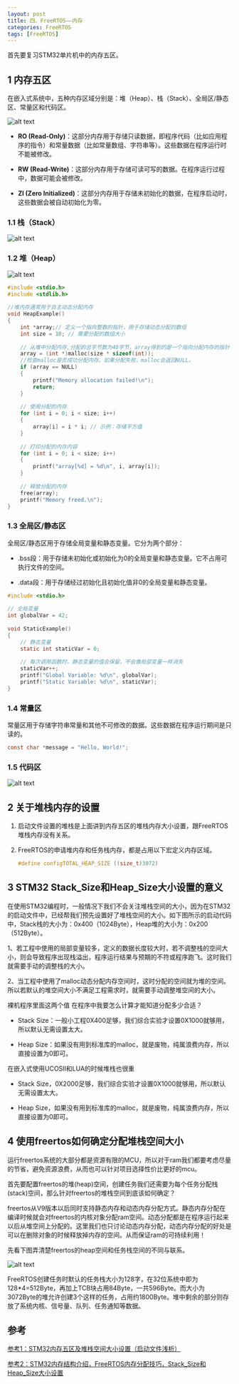 ```yaml
---
layout: post
title: 四、FreeRTOS——内存
categories: FreeRTOS
tags: [FreeRTOS]
---
```


首先要复习STM32单片机中的内存五区。


## 1 内存五区

在嵌入式系统中，五种内存区域分别是：堆（Heap）、栈（Stack）、全局区/静态区、常量区和代码区。

![alt text](image.png)

- **RO (Read-Only)**：这部分内存用于存储只读数据，即程序代码（比如应用程序的指令）和常量数据（比如常量数组、字符串等）。这些数据在程序运行时不能被修改。

- **RW (Read-Write)**：这部分内存用于存储可读可写的数据。在程序运行过程中，数据可能会被修改。

- **ZI (Zero Initialized)**：这部分内存用于存储未初始化的数据，在程序启动时，这些数据会被自动初始化为零。

### 1.1 栈（Stack）

![alt text](image-1.png)

### 1.2 堆（Heap）

![alt text](image-2.png)

```c
#include <stdio.h>
#include <stdlib.h>
 
//堆内存通常用于自主动态分配内存
void HeapExample() 
{
    int *array;// 定义一个指向整数的指针，用于存储动态分配的数组
    int size = 10; // 需要分配的数组大小
 
    // 从堆中分配内存,分配的总字节数为40字节，array得到的是一个指向分配内存的指针
    array = (int *)malloc(size * sizeof(int));
    //检查malloc是否成功分配内存。如果分配失败，malloc会返回NULL。
    if (array == NULL) 
    {
        printf("Memory allocation failed!\n");
        return;
    }
 
    // 使用分配的内存
    for (int i = 0; i < size; i++) 
    {
        array[i] = i * i; // 示例：存储平方值
    }
 
    // 打印分配的内存内容
    for (int i = 0; i < size; i++) 
    {
        printf("array[%d] = %d\n", i, array[i]);
    }
 
    // 释放分配的内存
    free(array);
    printf("Memory freed.\n");
}
```

### 1.3 全局区/静态区

全局区/静态区用于存储全局变量和静态变量。它分为两个部分：

- .bss段：用于存储未初始化或初始化为0的全局变量和静态变量。它不占用可执行文件的空间。

- .data段：用于存储经过初始化且初始化值非0的全局变量和静态变量。

```c
#include <stdio.h>
 
// 全局变量
int globalVar = 42;
 
void StaticExample() 
{
    // 静态变量
    static int staticVar = 0;
 
    // 每次调用函数时，静态变量的值会保留，不会像局部变量一样消失
    staticVar++;
    printf("Global Variable: %d\n", globalVar);
    printf("Static Variable: %d\n", staticVar);
}
```

### 1.4 常量区

常量区用于存储字符串常量和其他不可修改的数据。这些数据在程序运行期间是只读的。

```c
const char *message = "Hello, World!";
```

### 1.5 代码区

![alt text](image-3.png)

## 2 关于堆栈内存的设置

1. 启动文件设置的堆栈是上面讲到内存五区的堆栈内存大小设置，跟FreeRTOS堆栈内存没有关系。

2. FreeRTOS的申请堆内存和任务栈内存，都是占用以下宏定义内存区域。

    ```c
    #define configTOTAL_HEAP_SIZE ((size_t)3072)
    ```

## 3 STM32 Stack_Size和Heap_Size大小设置的意义

在使用STM32编程时，一般情况下我们不会关注堆栈空间的大小，因为在STM32的启动文件中，已经帮我们预先设置好了堆栈空间的大小。如下图所示的启动代码中，Stack栈的大小为：0x400（1024Byte），Heap堆的大小为：0x200（512Byte）。

1、若工程中使用的局部变量较多，定义的数据长度较大时，若不调整栈的空间大小，则会导致程序出现栈溢出，程序运行结果与预期的不符或程序跑飞。这时我们就需要手动的调整栈的大小。

2、当工程中使用了malloc动态分配内存空间时，这时分配的空间就为堆的空间。所以若默认的堆空间大小不满足工程需求时，就需要手动调整堆空间的大小。

裸机程序里面这两个值 在程序中我要怎么计算才能知道分配多少合适？

- Stack Size：一般小工程0X400足够，我们综合实验才设置0X1000就够用，所以默认无需设置太大。

- Heap Size：如果没有用到标准库的malloc，就是废物，纯属浪费内存，所以直接设置为0即可。

在嵌入式使用UCOSII和LUA的时候堆栈也很重

- Stack Size，0X2000足够，我们综合实验才设置0X1000就够用，所以默认无需设置太大。

- Heap Size，如果没有用到标准库的malloc，就是废物，纯属浪费内存，所以直接设置为0即可。

## 4 使用freertos如何确定分配堆栈空间大小

运行freertos系统的大部分都是资源有限的MCU，所以对于ram我们都要考虑尽量的节省，避免资源浪费，从而也可以针对项目选择性价比更好的mcu。

首先要配置freertos的堆(heap)空间，创建任务我们还需要为每个任务分配栈(stack)空间，那么针对freertos的堆栈空间到底该如何确定？

freertos从V9版本以后同时支持静态内存和动态内存分配方式。静态内存分配在编译时候就会对freertos的内核对象分配ram空间。动态分配都是在程序运行起来以后从堆空间上分配的。这里我们也只讨论动态内存分配，动态内存分配的好处是可以在删除对象的时候释放掉内存的空间。从而保证ram的可持续利用！

先看下图弄清楚freertos的heap空间和任务栈空间的不同与联系。

![alt text](image-4.png)

FreeRTOS创建任务时默认的任务栈大小为128字，在32位系统中即为128*4=512Byte，再加上TCB块占用84Byte，一共596Byte。而大小为3072Byte的堆允许创建3个这样的任务，占用约1800Byte。堆中剩余的部分则存放了系统内核、信号量、队列、任务通知等数据。

## 参考

[参考1：STM32内存五区及堆栈空间大小设置（启动文件浅析）](https://blog.csdn.net/2302_78149298/article/details/145839625)

[参考2：STM32内存结构介绍，FreeRTOS内存分配技巧，Stack_Size和Heap_Size大小设置](https://blog.csdn.net/xingqingly/article/details/120260398)